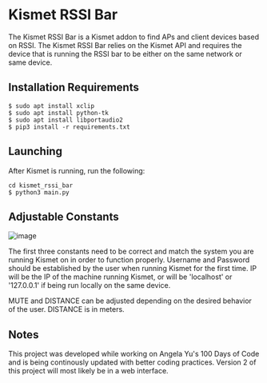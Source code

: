 # Kismet RSSI Bar

The Kismet RSSI Bar is a Kismet addon to find APs and client devices based on RSSI.
The Kismet RSSI Bar relies on the Kismet API and requires the device that is running
the RSSI bar to be either on the same network or same device. 

##  Installation Requirements

```
$ sudo apt install xclip
$ sudo apt install python-tk
$ sudo apt install libportaudio2
$ pip3 install -r requirements.txt
```

## Launching
After Kismet is running, run the following:
````
cd kismet_rssi_bar
$ python3 main.py
````

## Adjustable Constants

![image](https://user-images.githubusercontent.com/96986202/203411908-3631558c-8e68-4379-9c5f-edbc3b1e4694.png)

The first three constants need to be correct and match the system
you are running Kismet on in order to function properly. Username 
and Password should be established by the user when running Kismet
for the first time. IP will be the IP of the machine running Kismet,
or will be 'localhost' or '127.0.0.1' if being run locally on the same
device.

MUTE and DISTANCE can be adjusted depending on the desired behavior of the user.
DISTANCE is in meters. 

## Notes

This project was developed while working on Angela Yu's 100 Days of Code
and is being continously updated with better coding practices. Version 2 of
this project will most likely be in a web interface. 
